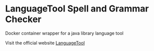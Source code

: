 # LanguageTool Spell and Grammar Checker
Docker container wrapper for a java library language tool

Visit the official website [LanguageTool](https://languagetool.org/)
